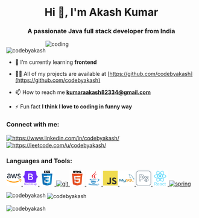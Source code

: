 <h1 align="center">Hi 👋, I'm Akash Kumar</h1>
<h3 align="center">A passionate Java full stack developer from India</h3>

<img align="right" alt="coding" width="400" src="https://www.linkedin.com/posts/naresh-kumari_java-programmer-engineer-activity-7124752372119052291-xc3h?utm_source=combined_share_message&utm_medium=member_android">

<p align="left"> <img src="https://komarev.com/ghpvc/?username=codebyakash&label=Profile%20views&color=0e75b6&style=flat" alt="codebyakash" /> </p>

- 🌱 I’m currently learning **frontend**

- 👨‍💻 All of my projects are available at [https://github.com/codebyakash](https://github.com/codebyakash)

- 📫 How to reach me **kumaraakash82334@gmail.com**

- ⚡ Fun fact **I think I love to coding in funny way**

<h3 align="left">Connect with me:</h3>
<p align="left">
<a href="https://linkedin.com/in/https://www.linkedin.com/in/codebyakash/" target="blank"><img align="center" src="https://raw.githubusercontent.com/rahuldkjain/github-profile-readme-generator/master/src/images/icons/Social/linked-in-alt.svg" alt="https://www.linkedin.com/in/codebyakash/" height="30" width="40" /></a>
<a href="https://www.leetcode.com/https://leetcode.com/u/codebyakash/" target="blank"><img align="center" src="https://raw.githubusercontent.com/rahuldkjain/github-profile-readme-generator/master/src/images/icons/Social/leet-code.svg" alt="https://leetcode.com/u/codebyakash/" height="30" width="40" /></a>
</p>

<h3 align="left">Languages and Tools:</h3>
<p align="left"> <a href="https://aws.amazon.com" target="_blank" rel="noreferrer"> <img src="https://raw.githubusercontent.com/devicons/devicon/master/icons/amazonwebservices/amazonwebservices-original-wordmark.svg" alt="aws" width="40" height="40"/> </a> <a href="https://getbootstrap.com" target="_blank" rel="noreferrer"> <img src="https://raw.githubusercontent.com/devicons/devicon/master/icons/bootstrap/bootstrap-plain-wordmark.svg" alt="bootstrap" width="40" height="40"/> </a> <a href="https://www.w3schools.com/css/" target="_blank" rel="noreferrer"> <img src="https://raw.githubusercontent.com/devicons/devicon/master/icons/css3/css3-original-wordmark.svg" alt="css3" width="40" height="40"/> </a> <a href="https://git-scm.com/" target="_blank" rel="noreferrer"> <img src="https://www.vectorlogo.zone/logos/git-scm/git-scm-icon.svg" alt="git" width="40" height="40"/> </a> <a href="https://www.w3.org/html/" target="_blank" rel="noreferrer"> <img src="https://raw.githubusercontent.com/devicons/devicon/master/icons/html5/html5-original-wordmark.svg" alt="html5" width="40" height="40"/> </a> <a href="https://www.java.com" target="_blank" rel="noreferrer"> <img src="https://raw.githubusercontent.com/devicons/devicon/master/icons/java/java-original.svg" alt="java" width="40" height="40"/> </a> <a href="https://developer.mozilla.org/en-US/docs/Web/JavaScript" target="_blank" rel="noreferrer"> <img src="https://raw.githubusercontent.com/devicons/devicon/master/icons/javascript/javascript-original.svg" alt="javascript" width="40" height="40"/> </a> <a href="https://www.mysql.com/" target="_blank" rel="noreferrer"> <img src="https://raw.githubusercontent.com/devicons/devicon/master/icons/mysql/mysql-original-wordmark.svg" alt="mysql" width="40" height="40"/> </a> <a href="https://www.photoshop.com/en" target="_blank" rel="noreferrer"> <img src="https://raw.githubusercontent.com/devicons/devicon/master/icons/photoshop/photoshop-line.svg" alt="photoshop" width="40" height="40"/> </a> <a href="https://reactjs.org/" target="_blank" rel="noreferrer"> <img src="https://raw.githubusercontent.com/devicons/devicon/master/icons/react/react-original-wordmark.svg" alt="react" width="40" height="40"/> </a> <a href="https://spring.io/" target="_blank" rel="noreferrer"> <img src="https://www.vectorlogo.zone/logos/springio/springio-icon.svg" alt="spring" width="40" height="40"/> </a> </p>

<p><img align="left" src="https://github-readme-stats.vercel.app/api/top-langs?username=codebyakash&show_icons=true&locale=en&layout=compact" alt="codebyakash" /></p>

<p>&nbsp;<img align="center" src="https://github-readme-stats.vercel.app/api?username=codebyakash&show_icons=true&locale=en" alt="codebyakash" /></p>

<p><img align="center" src="https://github-readme-streak-stats.herokuapp.com/?user=codebyakash&" alt="codebyakash" /></p>
